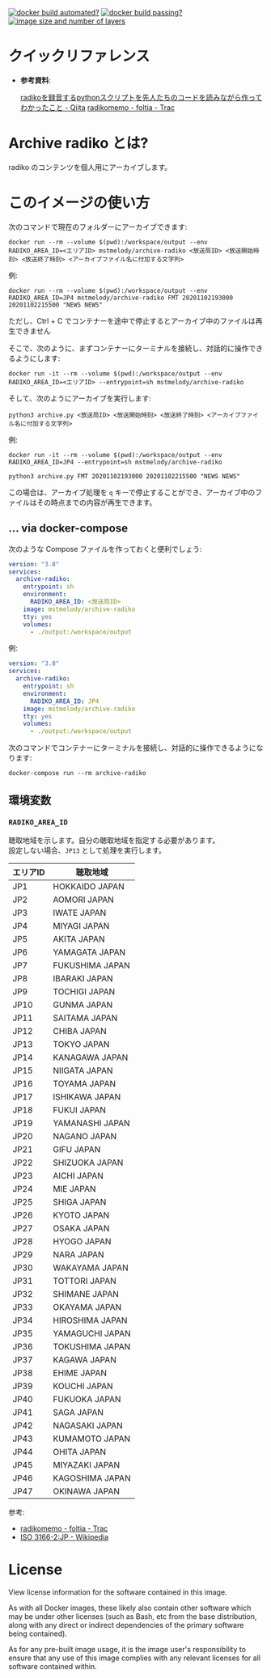 <!-- markdownlint-disable first-line-h1 -->
[![docker build automated?](https://img.shields.io/docker/cloud/automated/mstmelody/archive-radiko.svg)](https://hub.docker.com/r/mstmelody/archive-radiko/builds)
[![docker build passing?](https://img.shields.io/docker/cloud/build/mstmelody/archive-radiko.svg)](https://hub.docker.com/r/mstmelody/archive-radiko/builds)
[![image size and number of layers](https://images.microbadger.com/badges/image/mstmelody/archive-radiko.svg)](https://hub.docker.com/r/mstmelody/archive-radiko/dockerfile)

# クイックリファレンス

- **参考資料**:

  [radikoを録音するpythonスクリプトを先人たちのコードを読みながら作ってわかったこと - Qiita](https://qiita.com/1021ky@github/items/0fc49fec62c6ab213e32)
  [radikomemo - foltia - Trac](http://www.dcc-jpl.com/foltia/wiki/radikomemo)

<!-- markdownlint-disable no-trailing-punctuation -->
# Archive radiko とは?
<!-- markdownlint-enable no-trailing-punctuation -->

radiko のコンテンツを個人用にアーカイブします。

# このイメージの使い方

次のコマンドで現在のフォルダーにアーカイブできます:

```console
docker run --rm --volume $(pwd):/workspace/output --env RADIKO_AREA_ID=<エリアID> mstmelody/archive-radiko <放送局ID> <放送開始時刻> <放送終了時刻> <アーカイブファイル名に付加する文字列>
```

例:

```console
docker run --rm --volume $(pwd):/workspace/output --env RADIKO_AREA_ID=JP4 mstmelody/archive-radiko FMT 20201102193000 20201102215500 "NEWS NEWS"
```

ただし、Ctrl + C でコンテナーを途中で停止するとアーカイブ中のファイルは再生できません

そこで、次のように、まずコンテナーにターミナルを接続し、対話的に操作できるようにします:

```console
docker run -it --rm --volume $(pwd):/workspace/output --env RADIKO_AREA_ID=<エリアID> --entrypoint=sh mstmelody/archive-radiko
```

そして、次のようにアーカイブを実行します:

```console
python3 archive.py <放送局ID> <放送開始時刻> <放送終了時刻> <アーカイブファイル名に付加する文字列>
```

例:

```console
docker run -it --rm --volume $(pwd):/workspace/output --env RADIKO_AREA_ID=JP4 --entrypoint=sh mstmelody/archive-radiko
```

```console
python3 archive.py FMT 20201102193000 20201102215500 "NEWS NEWS"
```

この場合は、アーカイブ処理を `q` キーで停止することができ、アーカイブ中のファイルはその時点までの内容が再生できます。

## ... via docker-compose

次のような Compose ファイルを作っておくと便利でしょう:

```yaml
version: "3.8"
services:
  archive-radiko:
    entrypoint: sh
    environment:
      RADIKO_AREA_ID: <放送局ID>
    image: mstmelody/archive-radiko
    tty: yes
    volumes:
      - ./output:/workspace/output
```

例:

```yaml
version: "3.8"
services:
  archive-radiko:
    entrypoint: sh
    environment:
      RADIKO_AREA_ID: JP4
    image: mstmelody/archive-radiko
    tty: yes
    volumes:
      - ./output:/workspace/output
```

次のコマンドでコンテナーにターミナルを接続し、対話的に操作できるようになります:

```console
docker-compose run --rm archive-radiko
```

## 環境変数

### ```RADIKO_AREA_ID```

聴取地域を示します。自分の聴取地域を指定する必要があります。  
設定しない場合、`JP13` として処理を実行します。

エリアID|聴取地域
--|--
JP1|HOKKAIDO JAPAN
JP2|AOMORI JAPAN
JP3|IWATE JAPAN
JP4|MIYAGI JAPAN
JP5|AKITA JAPAN
JP6|YAMAGATA JAPAN
JP7|FUKUSHIMA JAPAN
JP8|IBARAKI JAPAN
JP9|TOCHIGI JAPAN
JP10|GUNMA JAPAN
JP11|SAITAMA JAPAN
JP12|CHIBA JAPAN
JP13|TOKYO JAPAN
JP14|KANAGAWA JAPAN
JP15|NIIGATA JAPAN
JP16|TOYAMA JAPAN
JP17|ISHIKAWA JAPAN
JP18|FUKUI JAPAN
JP19|YAMANASHI JAPAN
JP20|NAGANO JAPAN
JP21|GIFU JAPAN
JP22|SHIZUOKA JAPAN
JP23|AICHI JAPAN
JP24|MIE JAPAN
JP25|SHIGA JAPAN
JP26|KYOTO JAPAN
JP27|OSAKA JAPAN
JP28|HYOGO JAPAN
JP29|NARA JAPAN
JP30|WAKAYAMA JAPAN
JP31|TOTTORI JAPAN
JP32|SHIMANE JAPAN
JP33|OKAYAMA JAPAN
JP34|HIROSHIMA JAPAN
JP35|YAMAGUCHI JAPAN
JP36|TOKUSHIMA JAPAN
JP37|KAGAWA JAPAN
JP38|EHIME JAPAN
JP39|KOUCHI JAPAN
JP40|FUKUOKA JAPAN
JP41|SAGA JAPAN
JP42|NAGASAKI JAPAN
JP43|KUMAMOTO JAPAN
JP44|OHITA JAPAN
JP45|MIYAZAKI JAPAN
JP46|KAGOSHIMA JAPAN
JP47|OKINAWA JAPAN

参考:

- [radikomemo - foltia - Trac](http://www.dcc-jpl.com/foltia/wiki/radikomemo)
- [ISO 3166-2:JP - Wikipedia](https://ja.wikipedia.org/wiki/ISO_3166-2:JP)

# License

View license information for the software contained in this image.

As with all Docker images, these likely also contain other software which may be under other licenses (such as Bash, etc from the base distribution, along with any direct or indirect dependencies of the primary software being contained).

As for any pre-built image usage, it is the image user's responsibility to ensure that any use of this image complies with any relevant licenses for all software contained within.
